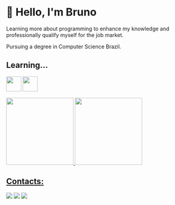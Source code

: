 # 👋 Hello, I'm **Bruno**
Learning more about programming to enhance my knowledge and professionally qualify myself for the job market.

Pursuing a degree in Computer Science Brazil.



## Learning...

<img loading="lazy" src="https://cdn.jsdelivr.net/gh/devicons/devicon@latest/icons/javascript/javascript-original.svg" width="40" height="40"/> <img loading="lazy" src="https://cdn.jsdelivr.net/gh/devicons/devicon@latest/icons/python/python-original.svg" width="40" height="40"/>

<div>
  <a href="https://github.com/brunoroi">
  <img loading="lazy" height="180em" src="https://github-readme-stats.vercel.app/api/top-langs/?username=brunoroi&layout=compact&langs_count=7&theme=dracula"/>
  <img loading="lazy" height="180em" src="https://github-readme-stats.vercel.app/api?username=brunoroi&show_icons=true&theme=dracula&include_all_commits=true&count_private=true"/>
</div>

## Contacts:

<div>
<a href="https://instagram.com/bruno.andrader" target="_blank"><img loading="lazy" src="https://img.shields.io/badge/-Instagram-%23E4405F?style=for-the-badge&logo=instagram&logoColor=white" target="_blank"></a>
<a href = "mailto:bruno.andraderibeiro2@gmail.com"><img loading="lazy" src="https://img.shields.io/badge/Gmail-D14836?style=for-the-badge&logo=gmail&logoColor=white" target="_blank"></a>
<a href="https://www.linkedin.com/in/bruno-andrade-ribeiro-225911275/" target="_blank"><img loading="lazy" src="https://img.shields.io/badge/-LinkedIn-%230077B5?style=for-the-badge&logo=linkedin&logoColor=white" target="_blank"></a>   
</div>
